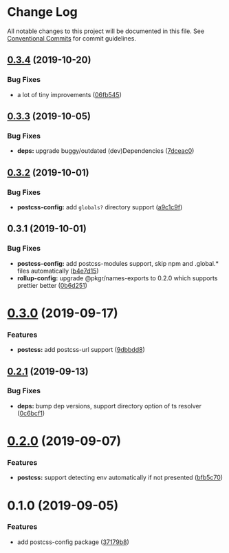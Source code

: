 # Change Log

All notable changes to this project will be documented in this file.
See [Conventional Commits](https://conventionalcommits.org) for commit guidelines.

## [0.3.4](https://github.com/1stG/configs/compare/@1stg/postcss-config@0.3.3...@1stg/postcss-config@0.3.4) (2019-10-20)


### Bug Fixes

* a lot of tiny improvements ([06fb545](https://github.com/1stG/configs/commit/06fb545d9687e6da47b3e367bdb1b89553fc3c86))





## [0.3.3](https://github.com/1stG/configs/compare/@1stg/postcss-config@0.3.2...@1stg/postcss-config@0.3.3) (2019-10-05)


### Bug Fixes

* **deps:** upgrade buggy/outdated (dev)Dependencies ([7dceac0](https://github.com/1stG/configs/commit/7dceac0))





## [0.3.2](https://github.com/1stG/configs/compare/@1stg/postcss-config@0.3.1...@1stg/postcss-config@0.3.2) (2019-10-01)


### Bug Fixes

* **postcss-config:** add `globals?` directory support ([a9c1c9f](https://github.com/1stG/configs/commit/a9c1c9f))





## 0.3.1 (2019-10-01)


### Bug Fixes

* **postcss-config:** add postcss-modules support, skip npm and .global.* files  automatically ([b4e7d15](https://github.com/1stG/configs/commit/b4e7d15))
* **rollup-config:** upgrade @pkgr/names-exports to 0.2.0 which supports prettier better ([0b6d251](https://github.com/1stG/configs/commit/0b6d251))





# [0.3.0](https://github.com/1stG/configs/compare/@1stg/postcss-config@0.2.1...@1stg/postcss-config@0.3.0) (2019-09-17)


### Features

* **postcss:** add postcss-url support ([9dbbdd8](https://github.com/1stG/configs/commit/9dbbdd8))





## [0.2.1](https://github.com/1stG/configs/compare/@1stg/postcss-config@0.2.0...@1stg/postcss-config@0.2.1) (2019-09-13)


### Bug Fixes

* **deps:** bump dep versions, support directory option of ts resolver ([0c6bcf1](https://github.com/1stG/configs/commit/0c6bcf1))





# [0.2.0](https://github.com/1stG/configs/compare/@1stg/postcss-config@0.1.0...@1stg/postcss-config@0.2.0) (2019-09-07)


### Features

* **postcss:** support detecting env automatically if not presented ([bfb5c70](https://github.com/1stG/configs/commit/bfb5c70))





# 0.1.0 (2019-09-05)


### Features

* add postcss-config package ([37179b8](https://github.com/1stG/configs/commit/37179b8))
